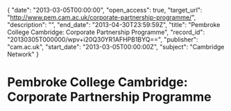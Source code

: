 {
  "date": "2013-03-05T00:00:00", 
  "open_access": true, 
  "target_url": "http://www.pem.cam.ac.uk/corporate-partnership-programme/", 
  "description": "", 
  "end_date": "2013-04-30T23:59:59Z", 
  "title": "Pembroke College Cambridge: Corporate Partnership Programme", 
  "record_id": "20130305T000000/wpv+i20Q30YR1AFHPB1BYQ==", 
  "publisher": "cam.ac.uk", 
  "start_date": "2013-03-05T00:00:00Z", 
  "subject": "Cambridge Network"
}

# Pembroke College Cambridge: Corporate Partnership Programme

